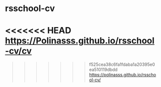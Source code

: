 # rsschool-cv
<<<<<<< HEAD
https://Polinasss.github.io/rsschool-cv/cv
=======
>>>>>>> f525cea38c6fa1fdaba1a20395e0ea510119dbdd
https://polinasss.github.io/rsschool-cv/
